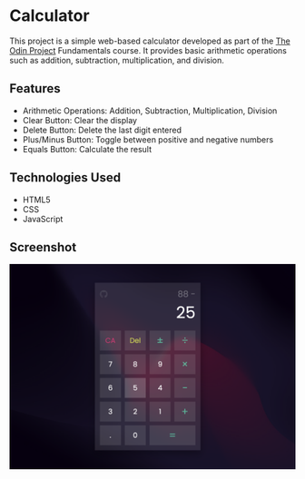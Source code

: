 # Calculator

This project is a simple web-based calculator developed as part of the [The Odin Project](https://www.theodinproject.com/) Fundamentals course. It provides basic arithmetic operations such as addition, subtraction, multiplication, and division.

## Features

- Arithmetic Operations: Addition, Subtraction, Multiplication, Division
- Clear Button: Clear the display
- Delete Button: Delete the last digit entered
- Plus/Minus Button: Toggle between positive and negative numbers
- Equals Button: Calculate the result

## Technologies Used

- HTML5
- CSS
- JavaScript

## Screenshot

![Screenshot](img/screenshot.png)
